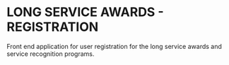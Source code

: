 # LONG SERVICE AWARDS - REGISTRATION
Front end application for user registration for the long service awards and service recognition programs.